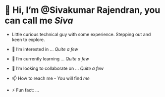 # 👋 **Hi, I’m @Sivakumar Rajendran, you can call me _Siva_**
- Little curious technical guy with some experience.  Stepping out and keen to explore. 
- 👀 I’m interested in ... _Quite a few_
- 🌱 I’m currently learning ... _Quite a few_
- 💞️ I’m looking to collaborate on ... _Quite a few_
- 📫 How to reach me - You will find _me_

- ⚡ Fun fact: ...

<!---
sivakumar-raj/sivakumar-raj is a ✨ special ✨ repository because its `README.md` (this file) appears on your GitHub profile.
You can click the Preview link to take a look at your changes.
--->
